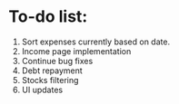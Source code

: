 # To-do list:
1. Sort expenses currently based on date.
2. Income page implementation
3. Continue bug fixes
4. Debt repayment
5. Stocks filtering
6. UI updates
